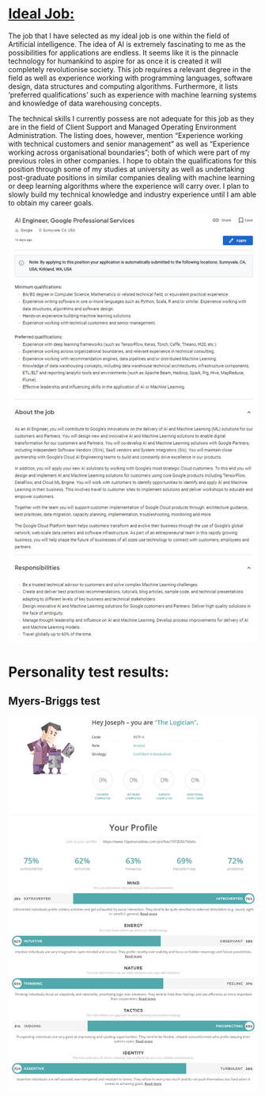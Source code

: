 # [Ideal Job:](https://careers.google.com/jobs/results/5193015338663936-ai-engineer-google-professional-services/?company=Google&company=YouTube&employment_type=FULL_TIME&hl=en_US&jlo=en_US&q=AI&sort_by=relevance )

The job that I have selected as my ideal job is one within the field of Artificial intelligence. The idea of AI is extremely fascinating to me as the possibilities for applications are endless. It seems like it is the pinnacle technology for humankind to aspire for as once it is created it will completely revolutionise society. This job requires a relevant degree in the field as well as experience working with programming languages, software design, data structures and computing algorithms. Furthermore, it lists ‘preferred qualifications’ such as experience with machine learning systems and knowledge of data warehousing concepts. 

The technical skills I currently possess are not adequate for this job as they are in the field of Client Support and Managed Operating Environment Administration. The listing does, however, mention “Experience working with technical customers and senior management” as well as “Experience working across organisational boundaries”; both of which were part of my previous roles in other companies. I hope to obtain the qualifications for this position through some of my studies at university as well as undertaking post-graduate positions in similar companies dealing with machine learning or deep learning algorithms where the experience will carry over. I plan to slowly build my technical knowledge and industry experience until I am able to obtain my career goals.

![ideal_job](https://github.com/JosephM-RMIT/Job-interests-and-Personal-tests-/blob/master/idealjob2.JPG)

 
 
  
  
   
   
    
    
    
# Personality test results:

## Myers-Briggs test
![myersbriggs](/screencapture-16personalities-members-area-overview-2019-03-16-02_02_22.png)
